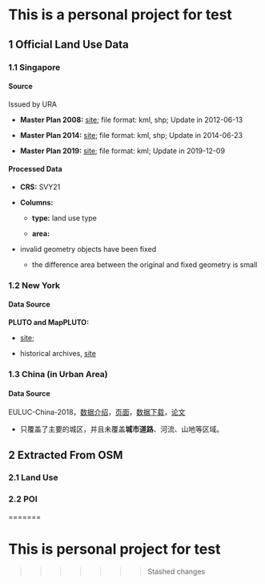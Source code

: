 # This is a personal project for test

## 1 Official Land Use Data

### 1.1 Singapore

####  Source

Issued by URA

- **Master Plan 2008:** [site](https://data.gov.sg/dataset/mp08-land-use); file format: kml, shp; Update in 2012-06-13

- **Master Plan 2014:** [site](https://data.gov.sg/dataset/master-plan-2014-land-use); file format: kml, shp; Update in 2014-06-23

- **Master Plan 2019:** [site](https://data.gov.sg/dataset/master-plan-2019-land-use-layer); file format: kml; Update in 2019-12-09

#### Processed Data

- **CRS:**  SVY21

- **Columns:** 
  - **type:** land use type
  
  - **area:**
  
- invalid geometry objects have been fixed

  - the difference area between the original and fixed geometry is small

### 1.2 New York

#### Data Source

**PLUTO and MapPLUTO:**

- [site](https://www1.nyc.gov/site/planning/data-maps/open-data/dwn-pluto-mappluto.page); 

- historical archives, [site](https://www1.nyc.gov/site/planning/data-maps/open-data/bytes-archive.page)

### 1.3 China (in Urban Area)

#### Data Source

EULUC-China-2018，[数据介绍](http://www.ess.tsinghua.edu.cn/publish/ess/7777/2019/20191224160012782538137/20191224160012782538137_.html)，[页面](http://data.ess.tsinghua.edu.cn/)，[数据下载](http://data.ess.tsinghua.edu.cn/data/EULUC/EULUC-China-2018.zip)，[论文](https://doi.org/10.1016/j.scib.2019.12.007)

- 只覆盖了主要的城区，并且未覆盖**城市道路**、河流、山地等区域。


## 2 Extracted From OSM

### 2.1 Land Use

### 2.2 POI
=======
# This is personal project for test
>>>>>>> Stashed changes

